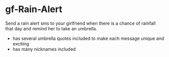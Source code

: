 # gf-Rain-Alert
Send a rain alert sms to your girlfriend when there is a chance of rainfall that day and remind her to take an umbrella.
- has several umbrella quotes included to make each message unique and exciting
- has many nicknames included
